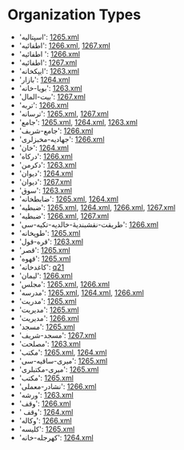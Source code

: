 # Organization Types
 * 'اسپتاليه': ‎[1265.xml](https://project-cairo-urban-news.github.io/CairoUrbanNews/?name=ottoman/1265.xml&text=%D8%A7%D8%B3%D9%BE%D8%AA%D8%A7%D9%84%D9%8A%D9%87)
 * 'اطفائيه': ‎[1266.xml](https://project-cairo-urban-news.github.io/CairoUrbanNews/?name=ottoman/1266.xml&text=%D8%A7%D8%B7%D9%81%D8%A7%D8%A6%D9%8A%D9%87), [1267.xml](https://project-cairo-urban-news.github.io/CairoUrbanNews/?name=ottoman/1267.xml&text=%D8%A7%D8%B7%D9%81%D8%A7%D8%A6%D9%8A%D9%87)
 * 'اطفائيه ': ‎[1266.xml](https://project-cairo-urban-news.github.io/CairoUrbanNews/?name=ottoman/1266.xml&text=%D8%A7%D8%B7%D9%81%D8%A7%D8%A6%D9%8A%D9%87%20)
 * 'اطفائیه': ‎[1267.xml](https://project-cairo-urban-news.github.io/CairoUrbanNews/?name=ottoman/1267.xml&text=%D8%A7%D8%B7%D9%81%D8%A7%D8%A6%DB%8C%D9%87)
 * 'ایپکخانه': ‎[1263.xml](https://project-cairo-urban-news.github.io/CairoUrbanNews/?name=ottoman/1263.xml&text=%D8%A7%DB%8C%D9%BE%DA%A9%D8%AE%D8%A7%D9%86%D9%87)
 * 'بازار': ‎[1264.xml](https://project-cairo-urban-news.github.io/CairoUrbanNews/?name=ottoman/1264.xml&text=%D8%A8%D8%A7%D8%B2%D8%A7%D8%B1)
 * 'بويا-خانه': ‎[1263.xml](https://project-cairo-urban-news.github.io/CairoUrbanNews/?name=ottoman/1263.xml&text=%D8%A8%D9%88%D9%8A%D8%A7%20%D8%AE%D8%A7%D9%86%D9%87)
 * 'بيت-المال': ‎[1267.xml](https://project-cairo-urban-news.github.io/CairoUrbanNews/?name=ottoman/1267.xml&text=%D8%A8%D9%8A%D8%AA%20%D8%A7%D9%84%D9%85%D8%A7%D9%84)
 * 'تربه': ‎[1266.xml](https://project-cairo-urban-news.github.io/CairoUrbanNews/?name=ottoman/1266.xml&text=%D8%AA%D8%B1%D8%A8%D9%87)
 * 'ترسانه': ‎[1265.xml](https://project-cairo-urban-news.github.io/CairoUrbanNews/?name=ottoman/1265.xml&text=%D8%AA%D8%B1%D8%B3%D8%A7%D9%86%D9%87), [1267.xml](https://project-cairo-urban-news.github.io/CairoUrbanNews/?name=ottoman/1267.xml&text=%D8%AA%D8%B1%D8%B3%D8%A7%D9%86%D9%87)
 * 'جامع': ‎[1265.xml](https://project-cairo-urban-news.github.io/CairoUrbanNews/?name=ottoman/1265.xml&text=%D8%AC%D8%A7%D9%85%D8%B9), [1264.xml](https://project-cairo-urban-news.github.io/CairoUrbanNews/?name=ottoman/1264.xml&text=%D8%AC%D8%A7%D9%85%D8%B9), [1263.xml](https://project-cairo-urban-news.github.io/CairoUrbanNews/?name=ottoman/1263.xml&text=%D8%AC%D8%A7%D9%85%D8%B9)
 * 'جامع-شریف': ‎[1266.xml](https://project-cairo-urban-news.github.io/CairoUrbanNews/?name=ottoman/1266.xml&text=%D8%AC%D8%A7%D9%85%D8%B9%20%D8%B4%D8%B1%DB%8C%D9%81)
 * 'جهادیه-مخبزلری': ‎[1266.xml](https://project-cairo-urban-news.github.io/CairoUrbanNews/?name=ottoman/1266.xml&text=%D8%AC%D9%87%D8%A7%D8%AF%DB%8C%D9%87%20%D9%85%D8%AE%D8%A8%D8%B2%D9%84%D8%B1%DB%8C)
 * 'خان': ‎[1264.xml](https://project-cairo-urban-news.github.io/CairoUrbanNews/?name=ottoman/1264.xml&text=%D8%AE%D8%A7%D9%86)
 * 'درکاه': ‎[1266.xml](https://project-cairo-urban-news.github.io/CairoUrbanNews/?name=ottoman/1266.xml&text=%D8%AF%D8%B1%DA%A9%D8%A7%D9%87)
 * 'دكرمن': ‎[1263.xml](https://project-cairo-urban-news.github.io/CairoUrbanNews/?name=ottoman/1263.xml&text=%D8%AF%D9%83%D8%B1%D9%85%D9%86)
 * 'ديوان': ‎[1264.xml](https://project-cairo-urban-news.github.io/CairoUrbanNews/?name=ottoman/1264.xml&text=%D8%AF%D9%8A%D9%88%D8%A7%D9%86)
 * 'دیوان': ‎[1267.xml](https://project-cairo-urban-news.github.io/CairoUrbanNews/?name=ottoman/1267.xml&text=%D8%AF%DB%8C%D9%88%D8%A7%D9%86)
 * 'سوق': ‎[1263.xml](https://project-cairo-urban-news.github.io/CairoUrbanNews/?name=ottoman/1263.xml&text=%D8%B3%D9%88%D9%82)
 * 'ضابطخانه': ‎[1265.xml](https://project-cairo-urban-news.github.io/CairoUrbanNews/?name=ottoman/1265.xml&text=%D8%B6%D8%A7%D8%A8%D8%B7%D8%AE%D8%A7%D9%86%D9%87), [1264.xml](https://project-cairo-urban-news.github.io/CairoUrbanNews/?name=ottoman/1264.xml&text=%D8%B6%D8%A7%D8%A8%D8%B7%D8%AE%D8%A7%D9%86%D9%87)
 * 'ضبطيه': ‎[1265.xml](https://project-cairo-urban-news.github.io/CairoUrbanNews/?name=ottoman/1265.xml&text=%D8%B6%D8%A8%D8%B7%D9%8A%D9%87), [1264.xml](https://project-cairo-urban-news.github.io/CairoUrbanNews/?name=ottoman/1264.xml&text=%D8%B6%D8%A8%D8%B7%D9%8A%D9%87), [1266.xml](https://project-cairo-urban-news.github.io/CairoUrbanNews/?name=ottoman/1266.xml&text=%D8%B6%D8%A8%D8%B7%D9%8A%D9%87), [1267.xml](https://project-cairo-urban-news.github.io/CairoUrbanNews/?name=ottoman/1267.xml&text=%D8%B6%D8%A8%D8%B7%D9%8A%D9%87)
 * 'ضبطیه': ‎[1266.xml](https://project-cairo-urban-news.github.io/CairoUrbanNews/?name=ottoman/1266.xml&text=%D8%B6%D8%A8%D8%B7%DB%8C%D9%87), [1267.xml](https://project-cairo-urban-news.github.io/CairoUrbanNews/?name=ottoman/1267.xml&text=%D8%B6%D8%A8%D8%B7%DB%8C%D9%87)
 * 'طریقت-نقشبنديۀ-خالديه-تکیه-سی': ‎[1266.xml](https://project-cairo-urban-news.github.io/CairoUrbanNews/?name=ottoman/1266.xml&text=%D8%B7%D8%B1%DB%8C%D9%82%D8%AA%20%D9%86%D9%82%D8%B4%D8%A8%D9%86%D8%AF%D9%8A%DB%80%20%D8%AE%D8%A7%D9%84%D8%AF%D9%8A%D9%87%20%D8%AA%DA%A9%DB%8C%D9%87%20%D8%B3%DB%8C)
 * 'طوپخانه': ‎[1265.xml](https://project-cairo-urban-news.github.io/CairoUrbanNews/?name=ottoman/1265.xml&text=%D8%B7%D9%88%D9%BE%D8%AE%D8%A7%D9%86%D9%87)
 * 'قره-قول': ‎[1263.xml](https://project-cairo-urban-news.github.io/CairoUrbanNews/?name=ottoman/1263.xml&text=%D9%82%D8%B1%D9%87%20%D9%82%D9%88%D9%84)
 * 'قصر': ‎[1265.xml](https://project-cairo-urban-news.github.io/CairoUrbanNews/?name=ottoman/1265.xml&text=%D9%82%D8%B5%D8%B1)
 * 'قهوه': ‎[1265.xml](https://project-cairo-urban-news.github.io/CairoUrbanNews/?name=ottoman/1265.xml&text=%D9%82%D9%87%D9%88%D9%87)
 * 'كاغدخانه': ‎[q21](https://project-cairo-urban-news.github.io/CairoUrbanNews/?name=ottoman/q21&text=%D9%83%D8%A7%D8%BA%D8%AF%D8%AE%D8%A7%D9%86%D9%87)
 * 'لیمان': ‎[1266.xml](https://project-cairo-urban-news.github.io/CairoUrbanNews/?name=ottoman/1266.xml&text=%D9%84%DB%8C%D9%85%D8%A7%D9%86)
 * 'مجلس': ‎[1265.xml](https://project-cairo-urban-news.github.io/CairoUrbanNews/?name=ottoman/1265.xml&text=%D9%85%D8%AC%D9%84%D8%B3), [1266.xml](https://project-cairo-urban-news.github.io/CairoUrbanNews/?name=ottoman/1266.xml&text=%D9%85%D8%AC%D9%84%D8%B3)
 * 'مدرسه': ‎[1265.xml](https://project-cairo-urban-news.github.io/CairoUrbanNews/?name=ottoman/1265.xml&text=%D9%85%D8%AF%D8%B1%D8%B3%D9%87), [1264.xml](https://project-cairo-urban-news.github.io/CairoUrbanNews/?name=ottoman/1264.xml&text=%D9%85%D8%AF%D8%B1%D8%B3%D9%87), [1266.xml](https://project-cairo-urban-news.github.io/CairoUrbanNews/?name=ottoman/1266.xml&text=%D9%85%D8%AF%D8%B1%D8%B3%D9%87)
 * 'مدریت': ‎[1265.xml](https://project-cairo-urban-news.github.io/CairoUrbanNews/?name=ottoman/1265.xml&text=%D9%85%D8%AF%D8%B1%DB%8C%D8%AA)
 * 'مدیريت': ‎[1265.xml](https://project-cairo-urban-news.github.io/CairoUrbanNews/?name=ottoman/1265.xml&text=%D9%85%D8%AF%DB%8C%D8%B1%D9%8A%D8%AA)
 * 'مدیریت': ‎[1266.xml](https://project-cairo-urban-news.github.io/CairoUrbanNews/?name=ottoman/1266.xml&text=%D9%85%D8%AF%DB%8C%D8%B1%DB%8C%D8%AA)
 * 'مسجد': ‎[1265.xml](https://project-cairo-urban-news.github.io/CairoUrbanNews/?name=ottoman/1265.xml&text=%D9%85%D8%B3%D8%AC%D8%AF)
 * 'مسجد-شریف': ‎[1267.xml](https://project-cairo-urban-news.github.io/CairoUrbanNews/?name=ottoman/1267.xml&text=%D9%85%D8%B3%D8%AC%D8%AF%20%D8%B4%D8%B1%DB%8C%D9%81)
 * 'مصلحت': ‎[1263.xml](https://project-cairo-urban-news.github.io/CairoUrbanNews/?name=ottoman/1263.xml&text=%D9%85%D8%B5%D9%84%D8%AD%D8%AA)
 * 'مكتب': ‎[1265.xml](https://project-cairo-urban-news.github.io/CairoUrbanNews/?name=ottoman/1265.xml&text=%D9%85%D9%83%D8%AA%D8%A8), [1264.xml](https://project-cairo-urban-news.github.io/CairoUrbanNews/?name=ottoman/1264.xml&text=%D9%85%D9%83%D8%AA%D8%A8)
 * 'ميری-ساقيه-سى': ‎[1265.xml](https://project-cairo-urban-news.github.io/CairoUrbanNews/?name=ottoman/1265.xml&text=%D9%85%D9%8A%D8%B1%DB%8C%20%D8%B3%D8%A7%D9%82%D9%8A%D9%87%20%D8%B3%D9%89)
 * 'ميری-مكتبلرى': ‎[1265.xml](https://project-cairo-urban-news.github.io/CairoUrbanNews/?name=ottoman/1265.xml&text=%D9%85%D9%8A%D8%B1%DB%8C%20%D9%85%D9%83%D8%AA%D8%A8%D9%84%D8%B1%D9%89)
 * 'مکتب': ‎[1265.xml](https://project-cairo-urban-news.github.io/CairoUrbanNews/?name=ottoman/1265.xml&text=%D9%85%DA%A9%D8%AA%D8%A8)
 * 'نشادر-معملی': ‎[1266.xml](https://project-cairo-urban-news.github.io/CairoUrbanNews/?name=ottoman/1266.xml&text=%D9%86%D8%B4%D8%A7%D8%AF%D8%B1%20%D9%85%D8%B9%D9%85%D9%84%DB%8C)
 * 'ورشه': ‎[1263.xml](https://project-cairo-urban-news.github.io/CairoUrbanNews/?name=ottoman/1263.xml&text=%D9%88%D8%B1%D8%B4%D9%87)
 * 'وقف': ‎[1266.xml](https://project-cairo-urban-news.github.io/CairoUrbanNews/?name=ottoman/1266.xml&text=%D9%88%D9%82%D9%81)
 * ' وقف': ‎[1264.xml](https://project-cairo-urban-news.github.io/CairoUrbanNews/?name=ottoman/1264.xml&text=%20%D9%88%D9%82%D9%81)
 * 'وكاله': ‎[1266.xml](https://project-cairo-urban-news.github.io/CairoUrbanNews/?name=ottoman/1266.xml&text=%D9%88%D9%83%D8%A7%D9%84%D9%87)
 * 'کلیسه': ‎[1265.xml](https://project-cairo-urban-news.github.io/CairoUrbanNews/?name=ottoman/1265.xml&text=%DA%A9%D9%84%DB%8C%D8%B3%D9%87)
 * 'کهرجله-خانه': ‎[1264.xml](https://project-cairo-urban-news.github.io/CairoUrbanNews/?name=ottoman/1264.xml&text=%DA%A9%D9%87%D8%B1%D8%AC%D9%84%D9%87%20%D8%AE%D8%A7%D9%86%D9%87)
